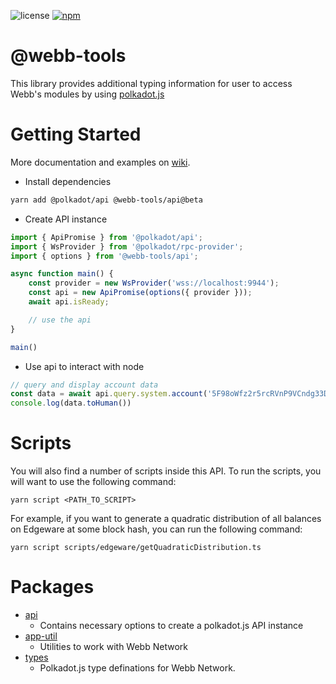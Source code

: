 ![license](https://img.shields.io/badge/License-Apache%202.0-blue?logo=apache&style=flat-square)
[![npm](https://img.shields.io/npm/v/@webb-tools/api?logo=npm&style=flat-square)](https://www.npmjs.com/package/@webb-tools/api)

# @webb-tools

This library provides additional typing information for user to access Webb's modules by using [polkadot.js](https://github.com/polkadot-js/api)

# Getting Started

More documentation and examples on [wiki](https://github.com/webb-tools/webb.js/wiki).

- Install dependencies

```bash
yarn add @polkadot/api @webb-tools/api@beta
```

- Create API instance

```ts
import { ApiPromise } from '@polkadot/api';
import { WsProvider } from '@polkadot/rpc-provider';
import { options } from '@webb-tools/api';

async function main() {
    const provider = new WsProvider('wss://localhost:9944');
    const api = new ApiPromise(options({ provider }));
    await api.isReady;

    // use the api
}

main()
```

- Use api to interact with node

```ts
// query and display account data
const data = await api.query.system.account('5F98oWfz2r5rcRVnP9VCndg33DAAsky3iuoBSpaPUbgN9AJn');
console.log(data.toHuman())
```

# Scripts
You will also find a number of scripts inside this API. To run the scripts, you will want to use the following command:
```
yarn script <PATH_TO_SCRIPT>
```
For example, if you want to generate a quadratic distribution of all balances on Edgeware at some block hash, you can run the following command:
```
yarn script scripts/edgeware/getQuadraticDistribution.ts
```

# Packages

- [api](./packages/api)
  - Contains necessary options to create a polkadot.js API instance
- [app-util](./packages/app-util)
  - Utilities to work with Webb Network
- [types](./packages/types)
  - Polkadot.js type definations for Webb Network.
